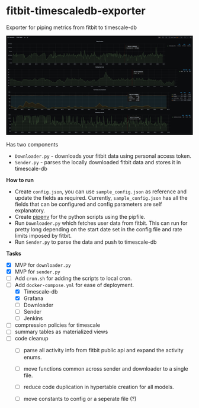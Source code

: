 # fitbit-timescaledb-exporter
Exporter for piping metrics from fitbit to timescale-db

![Image](./screenshots/Dashboard.png?raw=true)

Has two components
- `Downloader.py` - downloads your fitbit data using personal access token.
- `Sender.py` - parses the locally downloaded fitbit data and stores it in timescale-db

**How to run**
- Create `config.json`, you can use `sample_config.json` as reference and update the fields as required. Currently, `sample_config.json` has all the fields that can be configured and config parameters are self explanatory.
- Create [pipenv](https://pipenv.pypa.io/en/latest/) for the python scripts using the pipfile.
- Run `Downloader.py` which fetches user data from fitbit. This can run for pretty long depending on the start date set in the config file and rate limits imposed by fitbit.
- Run `Sender.py` to parse the data and push to timescale-db

**Tasks**

- [x] MVP for `downloader.py`
- [x] MVP for `sender.py`
- [ ] Add `cron.sh` for adding the scripts to local cron.
- [ ] Add `docker-compose.yml` for ease of deployment.
    - [x] Timescale-db
    - [x] Grafana
    - [ ] Downloader
    - [ ] Sender
    - [ ] Jenkins
- [ ] compression policies for timescale
- [ ] summary tables as materialized views
- [ ] code cleanup
    - [ ] parse all activity info from fitbit public api and expand the activity enums.
    - [ ] move functions common across sender and downloader to a single file.
    - [ ] reduce code duplication in hypertable creation for all models.
    - [ ] move constants to config or a seperate file (?) 

